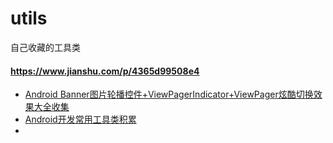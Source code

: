 # utils
自己收藏的工具类

#### https://www.jianshu.com/p/4365d99508e4

 - [Android Banner图片轮播控件+ViewPagerIndicator+ViewPager炫酷切换效果大全收集](https://blog.csdn.net/u014133119/article/details/80954317)
 - [Android开发常用工具类积累](https://www.jianshu.com/p/6784800b5cc9)
 - []()
